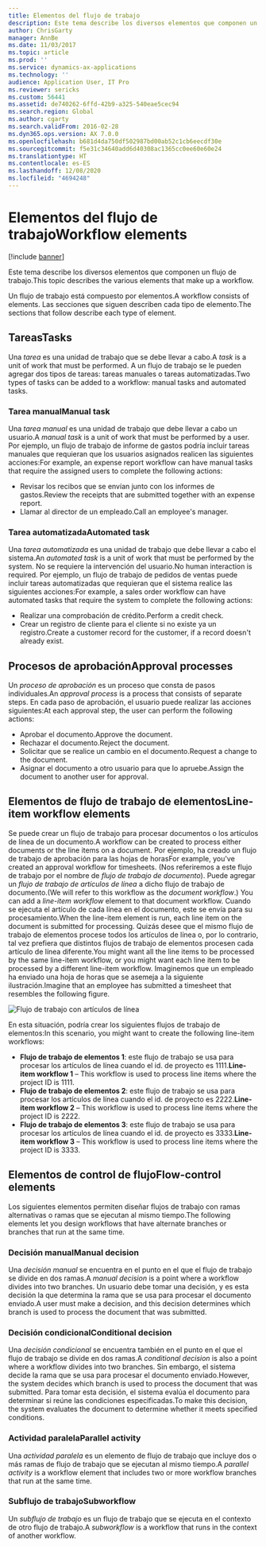 ```yaml
---
title: Elementos del flujo de trabajo
description: Este tema describe los diversos elementos que componen un flujo de trabajo.
author: ChrisGarty
manager: AnnBe
ms.date: 11/03/2017
ms.topic: article
ms.prod: ''
ms.service: dynamics-ax-applications
ms.technology: ''
audience: Application User, IT Pro
ms.reviewer: sericks
ms.custom: 56441
ms.assetid: de740262-6ffd-42b9-a325-540eae5cec94
ms.search.region: Global
ms.author: cgarty
ms.search.validFrom: 2016-02-28
ms.dyn365.ops.version: AX 7.0.0
ms.openlocfilehash: b681d4da750df502987bd00ab52c1cb6eecdf30e
ms.sourcegitcommit: f5e31c34640add6d40308ac1365cc0ee60e60e24
ms.translationtype: HT
ms.contentlocale: es-ES
ms.lasthandoff: 12/08/2020
ms.locfileid: "4694248"
---
```

# <a name="workflow-elements"></a><span data-ttu-id="28991-103">Elementos del flujo de trabajo</span><span class="sxs-lookup"><span data-stu-id="28991-103">Workflow elements</span></span>

[!include [banner](../includes/banner.md)]

<span data-ttu-id="28991-104">Este tema describe los diversos elementos que componen un flujo de trabajo.</span><span class="sxs-lookup"><span data-stu-id="28991-104">This topic describes the various elements that make up a workflow.</span></span>

<span data-ttu-id="28991-105">Un flujo de trabajo está compuesto por elementos.</span><span class="sxs-lookup"><span data-stu-id="28991-105">A workflow consists of elements.</span></span> <span data-ttu-id="28991-106">Las secciones que siguen describen cada tipo de elemento.</span><span class="sxs-lookup"><span data-stu-id="28991-106">The sections that follow describe each type of element.</span></span>

## <a name="tasks"></a><span data-ttu-id="28991-107">Tareas</span><span class="sxs-lookup"><span data-stu-id="28991-107">Tasks</span></span>

<span data-ttu-id="28991-108">Una *tarea* es una unidad de trabajo que se debe llevar a cabo.</span><span class="sxs-lookup"><span data-stu-id="28991-108">A *task* is a unit of work that must be performed.</span></span> <span data-ttu-id="28991-109">A un flujo de trabajo se le pueden agregar dos tipos de tareas: tareas manuales o tareas automatizadas.</span><span class="sxs-lookup"><span data-stu-id="28991-109">Two types of tasks can be added to a workflow: manual tasks and automated tasks.</span></span>

### <a name="manual-task"></a><span data-ttu-id="28991-110">Tarea manual</span><span class="sxs-lookup"><span data-stu-id="28991-110">Manual task</span></span>

<span data-ttu-id="28991-111">Una *tarea manual* es una unidad de trabajo que debe llevar a cabo un usuario.</span><span class="sxs-lookup"><span data-stu-id="28991-111">A *manual task* is a unit of work that must be performed by a user.</span></span> <span data-ttu-id="28991-112">Por ejemplo, un flujo de trabajo de informe de gastos podría incluir tareas manuales que requieran que los usuarios asignados realicen las siguientes acciones:</span><span class="sxs-lookup"><span data-stu-id="28991-112">For example, an expense report workflow can have manual tasks that require the assigned users to complete the following actions:</span></span>

- <span data-ttu-id="28991-113">Revisar los recibos que se envían junto con los informes de gastos.</span><span class="sxs-lookup"><span data-stu-id="28991-113">Review the receipts that are submitted together with an expense report.</span></span>
- <span data-ttu-id="28991-114">Llamar al director de un empleado.</span><span class="sxs-lookup"><span data-stu-id="28991-114">Call an employee's manager.</span></span>

### <a name="automated-task"></a><span data-ttu-id="28991-115">Tarea automatizada</span><span class="sxs-lookup"><span data-stu-id="28991-115">Automated task</span></span>

<span data-ttu-id="28991-116">Una *tarea automatizada* es una unidad de trabajo que debe llevar a cabo el sistema.</span><span class="sxs-lookup"><span data-stu-id="28991-116">An *automated task* is a unit of work that must be performed by the system.</span></span> <span data-ttu-id="28991-117">No se requiere la intervención del usuario.</span><span class="sxs-lookup"><span data-stu-id="28991-117">No human interaction is required.</span></span> <span data-ttu-id="28991-118">Por ejemplo, un flujo de trabajo de pedidos de ventas puede incluir tareas automatizadas que requieran que el sistema realice las siguientes acciones:</span><span class="sxs-lookup"><span data-stu-id="28991-118">For example, a sales order workflow can have automated tasks that require the system to complete the following actions:</span></span>

- <span data-ttu-id="28991-119">Realizar una comprobación de crédito.</span><span class="sxs-lookup"><span data-stu-id="28991-119">Perform a credit check.</span></span>
- <span data-ttu-id="28991-120">Crear un registro de cliente para el cliente si no existe ya un registro.</span><span class="sxs-lookup"><span data-stu-id="28991-120">Create a customer record for the customer, if a record doesn't already exist.</span></span>

## <a name="approval-processes"></a><span data-ttu-id="28991-121">Procesos de aprobación</span><span class="sxs-lookup"><span data-stu-id="28991-121">Approval processes</span></span>

<span data-ttu-id="28991-122">Un *proceso de aprobación* es un proceso que consta de pasos individuales.</span><span class="sxs-lookup"><span data-stu-id="28991-122">An *approval process* is a process that consists of separate steps.</span></span> <span data-ttu-id="28991-123">En cada paso de aprobación, el usuario puede realizar las acciones siguientes:</span><span class="sxs-lookup"><span data-stu-id="28991-123">At each approval step, the user can perform the following actions:</span></span>

- <span data-ttu-id="28991-124">Aprobar el documento.</span><span class="sxs-lookup"><span data-stu-id="28991-124">Approve the document.</span></span>
- <span data-ttu-id="28991-125">Rechazar el documento.</span><span class="sxs-lookup"><span data-stu-id="28991-125">Reject the document.</span></span>
- <span data-ttu-id="28991-126">Solicitar que se realice un cambio en el documento.</span><span class="sxs-lookup"><span data-stu-id="28991-126">Request a change to the document.</span></span>
- <span data-ttu-id="28991-127">Asignar el documento a otro usuario para que lo apruebe.</span><span class="sxs-lookup"><span data-stu-id="28991-127">Assign the document to another user for approval.</span></span>

## <a name="line-item-workflow-elements"></a><span data-ttu-id="28991-128">Elementos de flujo de trabajo de elementos</span><span class="sxs-lookup"><span data-stu-id="28991-128">Line-item workflow elements</span></span>

<span data-ttu-id="28991-129">Se puede crear un flujo de trabajo para procesar documentos o los artículos de línea de un documento.</span><span class="sxs-lookup"><span data-stu-id="28991-129">A workflow can be created to process either documents or the line items on a document.</span></span> <span data-ttu-id="28991-130">Por ejemplo, ha creado un flujo de trabajo de aprobación para las hojas de horas</span><span class="sxs-lookup"><span data-stu-id="28991-130">For example, you've created an approval workflow for timesheets.</span></span> <span data-ttu-id="28991-131">(Nos referiremos a este flujo de trabajo por el nombre de *flujo de trabajo de documento*). Puede agregar un *flujo de trabajo de artículos de línea* a dicho flujo de trabajo de documento.</span><span class="sxs-lookup"><span data-stu-id="28991-131">(We will refer to this workflow as the *document workflow*.) You can add a *line-item workflow* element to that document workflow.</span></span> <span data-ttu-id="28991-132">Cuando se ejecuta el artículo de cada línea en el documento, este se envía para su procesamiento.</span><span class="sxs-lookup"><span data-stu-id="28991-132">When the line-item element is run, each line item on the document is submitted for processing.</span></span> <span data-ttu-id="28991-133">Quizás desee que el mismo flujo de trabajo de elementos procese todos los artículos de línea o, por lo contrario, tal vez prefiera que distintos flujos de trabajo de elementos procesen cada artículo de línea diferente.</span><span class="sxs-lookup"><span data-stu-id="28991-133">You might want all the line items to be processed by the same line-item workflow, or you might want each line item to be processed by a different line-item workflow.</span></span> <span data-ttu-id="28991-134">Imaginemos que un empleado ha enviado una hoja de horas que se asemeja a la siguiente ilustración.</span><span class="sxs-lookup"><span data-stu-id="28991-134">Imagine that an employee has submitted a timesheet that resembles the following figure.</span></span>

![Flujo de trabajo con artículos de línea](./media/workflow_lineitemworkflow.gif)

<span data-ttu-id="28991-136">En esta situación, podría crear los siguientes flujos de trabajo de elementos:</span><span class="sxs-lookup"><span data-stu-id="28991-136">In this scenario, you might want to create the following line-item workflows:</span></span>

- <span data-ttu-id="28991-137">**Flujo de trabajo de elementos 1**: este flujo de trabajo se usa para procesar los artículos de línea cuando el id. de proyecto es 1111.</span><span class="sxs-lookup"><span data-stu-id="28991-137">**Line-item workflow 1** – This workflow is used to process line items where the project ID is 1111.</span></span>
- <span data-ttu-id="28991-138">**Flujo de trabajo de elementos 2**: este flujo de trabajo se usa para procesar los artículos de línea cuando el id. de proyecto es 2222.</span><span class="sxs-lookup"><span data-stu-id="28991-138">**Line-item workflow 2** – This workflow is used to process line items where the project ID is 2222.</span></span>
- <span data-ttu-id="28991-139">**Flujo de trabajo de elementos 3**: este flujo de trabajo se usa para procesar los artículos de línea cuando el id. de proyecto es 3333.</span><span class="sxs-lookup"><span data-stu-id="28991-139">**Line-item workflow 3** – This workflow is used to process line items where the project ID is 3333.</span></span>

## <a name="flow-control-elements"></a><span data-ttu-id="28991-140">Elementos de control de flujo</span><span class="sxs-lookup"><span data-stu-id="28991-140">Flow-control elements</span></span>

<span data-ttu-id="28991-141">Los siguientes elementos permiten diseñar flujos de trabajo con ramas alternativas o ramas que se ejecutan al mismo tiempo.</span><span class="sxs-lookup"><span data-stu-id="28991-141">The following elements let you design workflows that have alternate branches or branches that run at the same time.</span></span>

### <a name="manual-decision"></a><span data-ttu-id="28991-142">Decisión manual</span><span class="sxs-lookup"><span data-stu-id="28991-142">Manual decision</span></span>

<span data-ttu-id="28991-143">Una *decisión manual* se encuentra en el punto en el que el flujo de trabajo se divide en dos ramas.</span><span class="sxs-lookup"><span data-stu-id="28991-143">A *manual decision* is a point where a workflow divides into two branches.</span></span> <span data-ttu-id="28991-144">Un usuario debe tomar una decisión, y es esta decisión la que determina la rama que se usa para procesar el documento enviado.</span><span class="sxs-lookup"><span data-stu-id="28991-144">A user must make a decision, and this decision determines which branch is used to process the document that was submitted.</span></span>

### <a name="conditional-decision"></a><span data-ttu-id="28991-145">Decisión condicional</span><span class="sxs-lookup"><span data-stu-id="28991-145">Conditional decision</span></span>

<span data-ttu-id="28991-146">Una *decisión condicional* se encuentra también en el punto en el que el flujo de trabajo se divide en dos ramas.</span><span class="sxs-lookup"><span data-stu-id="28991-146">A *conditional decision* is also a point where a workflow divides into two branches.</span></span> <span data-ttu-id="28991-147">Sin embargo, el sistema decide la rama que se usa para procesar el documento enviado.</span><span class="sxs-lookup"><span data-stu-id="28991-147">However, the system decides which branch is used to process the document that was submitted.</span></span> <span data-ttu-id="28991-148">Para tomar esta decisión, el sistema evalúa el documento para determinar si reúne las condiciones especificadas.</span><span class="sxs-lookup"><span data-stu-id="28991-148">To make this decision, the system evaluates the document to determine whether it meets specified conditions.</span></span>

### <a name="parallel-activity"></a><span data-ttu-id="28991-149">Actividad paralela</span><span class="sxs-lookup"><span data-stu-id="28991-149">Parallel activity</span></span>

<span data-ttu-id="28991-150">Una *actividad paralela* es un elemento de flujo de trabajo que incluye dos o más ramas de flujo de trabajo que se ejecutan al mismo tiempo.</span><span class="sxs-lookup"><span data-stu-id="28991-150">A *parallel activity* is a workflow element that includes two or more workflow branches that run at the same time.</span></span>

### <a name="subworkflow"></a><span data-ttu-id="28991-151">Subflujo de trabajo</span><span class="sxs-lookup"><span data-stu-id="28991-151">Subworkflow</span></span>

<span data-ttu-id="28991-152">Un *subflujo de trabajo* es un flujo de trabajo que se ejecuta en el contexto de otro flujo de trabajo.</span><span class="sxs-lookup"><span data-stu-id="28991-152">A *subworkflow* is a workflow that runs in the context of another workflow.</span></span>
